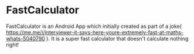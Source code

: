 # FastCalculator
FastCalculator is an Android App which initially created as part of a joke( https://me.me/i/interviewer-it-says-here-youre-extremely-fast-at-maths-whats-5040790 ). It is a super fast calculator that doesn't calculate nothing right! 

